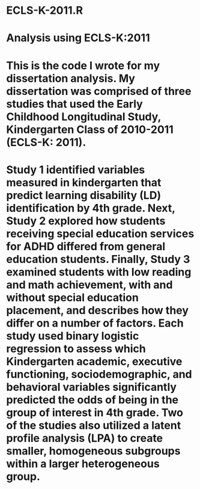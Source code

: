 # ECLS-K-2011.R
# Analysis using ECLS-K:2011

# This is the code I wrote for my dissertation analysis. My dissertation was comprised of three studies that used the Early Childhood Longitudinal Study, Kindergarten Class of 2010-2011 (ECLS-K: 2011). 

# Study 1 identified variables measured in kindergarten that predict learning disability (LD) identification by 4th grade. Next, Study 2 explored how students receiving special education services for ADHD differed from general education students. Finally, Study 3 examined students with low reading and math achievement, with and without special education placement, and describes how they differ on a number of factors. Each study used binary logistic regression to assess which Kindergarten academic, executive functioning, sociodemographic, and behavioral variables significantly predicted the odds of being in the group of interest in 4th grade. Two of the studies also utilized a latent profile analysis (LPA) to create smaller, homogeneous subgroups within a larger heterogeneous group. 

